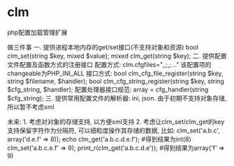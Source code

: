 clm
===

php配置加载管理扩展

做三件事
一. 提供进程本地内存的get/set接口(不支持对象和资源)
    bool clm_set(string $key, mixed $value);
    mixed clm_get(string $key);
二. 提供配置文件配置及函数方式的注册接口
    配置方式:
        clm.cfgfiles="<key1>,<filename1>,<handler1>;<key2>,<filename2><handler2>;..."
        该配置项的changeable为PHP_INI_ALL
    接口方式:
        bool clm_cfg_file_register(string $key, string $filename, $handler);
        bool clm_cfg_string_register(string $key, string $cfg_string, $handler);
    配置处理器接口规范:
        array = cfg_handler(string $cfg_string);
三. 提供常用配置文件的解析器: ini, json. 由于初期不支持对象存储, 所以暂不考虑xml


未来:
    1. 考虑对对象的存储支持, 以方便xml支持
    2. 考虑让clm_set/clm_get的key支持保留字符作为分隔符, 可以细粒度操作其存储的数据, 比如:
        clm_set('a.b.c', array('d.e.f' => 8));
        echo clm_get('a.b.c.d.e.f');  #得到结果为int(8)
        clm_set('a.b.c.e.f' => 9);
        print_r(clm_get('a.b.c.d.e')); #得到结果为array('f' => 9)
